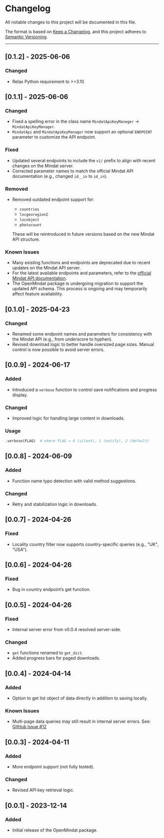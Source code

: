 # Changelog

All notable changes to this project will be documented in this file.

The format is based on [Keep a Changelog](https://keepachangelog.com/en/1.0.0/),
and this project adheres to [Semantic Versioning](https://semver.org/).

---

## [0.1.2] - 2025-06-06

### Changed

- Relax Python requirement to >=3.10

## [0.1.1] - 2025-06-06

### Changed

- Fixed a spelling error in the class name `MindatApiKeyManeger` -> `MindatApiKeyManager`.
- `MindatApi` and `MindatApiKeyManager` now support an optional `ENDPOINT` parameter to customize the API endpoint.

### Fixed

- Updated several endpoints to include the `v1/` prefix to align with recent changes on the Mindat server.
- Corrected parameter names to match the official Mindat API documentation (e.g., changed `id__in` to `id_in`).

### Removed

- Removed outdated endpoint support for:
  - `countries`
  - `locgeoregion2`
  - `locobject`
  - `photocount`

  These will be reintroduced in future versions based on the new Mindat API structure.

### Known Issues

- Many existing functions and endpoints are deprecated due to recent updates on the Mindat API server.
- For the latest available endpoints and parameters, refer to the [official Mindat API documentation](https://api.mindat.org/schema/redoc/).
- The OpenMindat package is undergoing migration to support the updated API schema. This process is ongoing and may temporarily affect feature availability.

## [0.1.0] - 2025-04-23

### Changed

* Renamed some endpoint names and parameters for consistency with the Mindat API (e.g., from underscore to hyphen).
* Revised download logic to better handle oversized page sizes. Manual control is now possible to avoid server errors.

## [0.0.9] - 2024-06-17

### Added

* Introduced a `verbose` function to control save notifications and progress display.

### Changed

* Improved logic for handling large content in downloads.

### Usage

```python
.verbose(FLAG)  # where FLAG = 0 (silent), 1 (notify), 2 (default)
```

## [0.0.8] - 2024-06-09

### Added

* Function name typo detection with valid method suggestions.

### Changed

* Retry and stabilization logic in downloads.

## [0.0.7] - 2024-04-26

### Fixed

* Locality country filter now supports country-specific queries (e.g., "UK", "USA").

## [0.0.6] - 2024-04-26

### Fixed

* Bug in country endpoint’s get function.

## [0.0.5] - 2024-04-26

### Fixed

* Internal server error from v0.0.4 resolved server-side.

### Changed

* `get` functions renamed to `get_dict`.
* Added progress bars for paged downloads.

## [0.0.4] - 2024-04-14

### Added

* Option to get list object of data directly in addition to saving locally.

### Known Issues

* Multi-page data queries may still result in internal server errors.
  See: [GitHub Issue #12](https://github.com/ChuBL/OpenMindat/issues/12)

## [0.0.3] - 2024-04-11

### Added

* More endpoint support (not fully tested).

### Changed

* Revised API key retrieval logic.

## [0.0.1] - 2023-12-14

### Added

* Initial release of the OpenMindat package.
